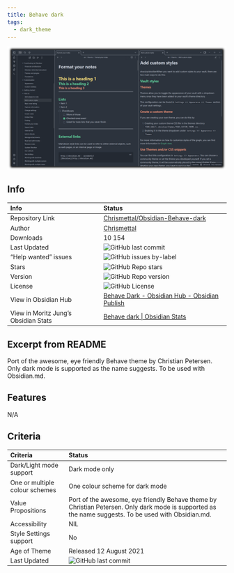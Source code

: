 ```yaml
---
title: Behave dark
tags:
  - dark_theme
---
```


<img alt="Behave Dark Theme Screenshot" src="https://raw.githubusercontent.com/Chrismettal/Obsidian-Behave-dark/refs/heads/main/Screenshot_1080p.png">

## Info

| Info                                 | Status                                                                                                                                                                                                                    |
| :----------------------------------- | :------------------------------------------------------------------------------------------------------------------------------------------------------------------------------------------------------------------------ |
| Repository Link                      | [Chrismettal/Obsidian-Behave-dark](https://github.com/Chrismettal/Obsidian-Behave-dark)                                                                                                                                   |
| Author                               | [Chrismettal](https://github.com/Chrismettal)                                                                                                                                                                             |
| Downloads                            | 10 154                                                                                                                                                                                                                    |
| Last Updated                         | <img alt="GitHub last commit" src="https://img.shields.io/github/last-commit/Chrismettal/Obsidian-Behave-dark?color=573E7A&amp;label=last%20update&amp;logo=github&amp;style=for-the-badge" referrerpolicy="no-referrer"> |
| “Help wanted” issues                 | <img alt="GitHub issues by-label" src="https://img.shields.io/github/issues/Chrismettal/Obsidian-Behave-dark/help%20wanted?color=573E7A&amp;logo=github&amp;style=for-the-badge" referrerpolicy="no-referrer">            |
| Stars                                | <img alt="GitHub Repo stars" src="https://img.shields.io/github/stars/Chrismettal/Obsidian-Behave-dark?color=573E7A&amp;logo=github&amp;style=for-the-badge" referrerpolicy="no-referrer">                                |
| Version                              | <img alt="GitHub Repo version" src="https://img.shields.io/github/v/release/Chrismettal/Obsidian-Behave-dark?color=573E7A&amp;logo=github&amp;style=for-the-badge&sort=semver" referrerpolicy="no-referrer">              |
| License                              | <img alt="GitHub License" src="https://img.shields.io/github/license/Chrismettal/Obsidian-Behave-dark?style=for-the-badge" referrerpolicy="noreferrer">                                                                   |
| View in Obsidian Hub                 | [Behave Dark \- Obsidian Hub \- Obsidian Publish](https://publish.obsidian.md/hub/02+-+Community+Expansions/02.05+All+Community+Expansions/Themes/Behave+dark)                                                            |
| View in Moritz Jung’s Obsidian Stats | [Behave dark \| Obsidian Stats](https://www.moritzjung.dev/obsidian-stats/themes/behave-dark/)                                                                                                                            |

## Excerpt from README

Port of the awesome, eye friendly Behave theme by Christian Petersen. Only dark mode is supported as the name suggests. To be used with Obsidian.md.

## Features

N/A

## Criteria

| Criteria                       | Status                                                                                                                                                                                                                    |
| :----------------------------- | :------------------------------------------------------------------------------------------------------------------------------------------------------------------------------------------------------------------------ |
| Dark/Light mode support        | Dark mode only                                                                                                                                                                                                            |
| One or multiple colour schemes | One colour scheme for dark mode                                                                                                                                                                                           |
| Value Propositions             | Port of the awesome, eye friendly Behave theme by Christian Petersen. Only dark mode is supported as the name suggests. To be used with Obsidian.md.                                                                      |
| Accessibility                  | NIL                                                                                                                                                                                                                       |
| Style Settings support         | No                                                                                                                                                                                                                        |
| Age of Theme                   | Released 12 August 2021                                                                                                                                                                                                   |
| Last Updated                   | <img alt="GitHub last commit" src="https://img.shields.io/github/last-commit/Chrismettal/Obsidian-Behave-dark?color=573E7A&amp;label=last%20update&amp;logo=github&amp;style=for-the-badge" referrerpolicy="no-referrer"> |
